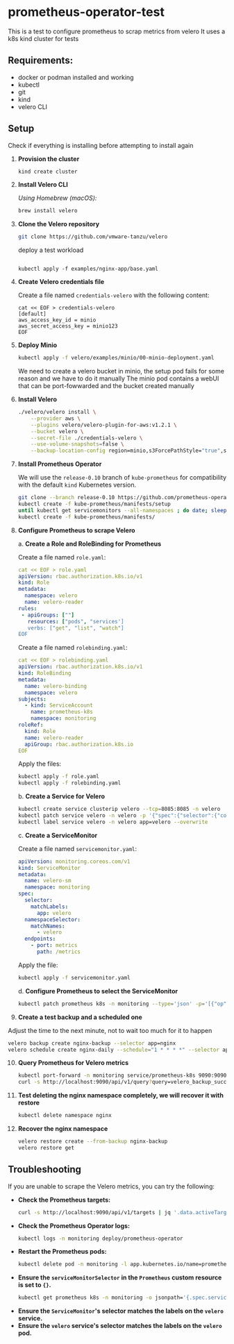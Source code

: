 # prometheus-operator-test

This is a test to configure prometheus to scrap metrics from velero
It uses a k8s kind cluster for tests

## Requirements:

- docker or podman installed and working
- kubectl
- git
- kind
- velero CLI

## Setup

Check if everything is installing before attempting to install again

1. **Provision the cluster**

   ```bash
   kind create cluster
   ```

2. **Install Velero CLI**

   _Using Homebrew (macOS):_

   ```bash
   brew install velero
   ```

3. **Clone the Velero repository**

   ```bash
   git clone https://github.com/vmware-tanzu/velero
   ```

   deploy a test workload

   ```

   kubectl apply -f examples/nginx-app/base.yaml

   ```

4. **Create Velero credentials file**

   Create a file named `credentials-velero` with the following content:

   ```
   cat << EOF > credentials-velero
   [default]
   aws_access_key_id = minio
   aws_secret_access_key = minio123
   EOF
   ```

5. **Deploy Minio**

   ```bash
   kubectl apply -f velero/examples/minio/00-minio-deployment.yaml
   ```

   We need to create a velero bucket in minio, the setup pod fails for some reason and we have to do it manually
   The minio pod contains a webUI that can be port-fowwarded and the bucket created manually

6. **Install Velero**

   ```bash
   ./velero/velero install \
       --provider aws \
       --plugins velero/velero-plugin-for-aws:v1.2.1 \
       --bucket velero \
       --secret-file ./credentials-velero \
       --use-volume-snapshots=false \
       --backup-location-config region=minio,s3ForcePathStyle="true",s3Url=http://minio.velero.svc:9000
   ```

7. **Install Prometheus Operator**

   We will use the `release-0.10` branch of `kube-prometheus` for compatibility with the default `kind` Kubernetes version.

   ```bash
   git clone --branch release-0.10 https://github.com/prometheus-operator/kube-prometheus.git
   kubectl create -f kube-prometheus/manifests/setup
   until kubectl get servicemonitors --all-namespaces ; do date; sleep 1; echo ""; done
   kubectl create -f kube-prometheus/manifests/
   ```

8. **Configure Prometheus to scrape Velero**

   a. **Create a Role and RoleBinding for Prometheus**

   Create a file named `role.yaml`:

   ```yaml
   cat << EOF > role.yaml
   apiVersion: rbac.authorization.k8s.io/v1
   kind: Role
   metadata:
     namespace: velero
     name: velero-reader
   rules:
    - apiGroups: [""]
      resources: ["pods", "services']
      verbs: ["get", "list", "watch"]
   EOF
   ```

   Create a file named `rolebinding.yaml`:

   ```yaml
   cat << EOF > rolebinding.yaml
   apiVersion: rbac.authorization.k8s.io/v1
   kind: RoleBinding
   metadata:
     name: velero-binding
     namespace: velero
   subjects:
     - kind: ServiceAccount
       name: prometheus-k8s
       namespace: monitoring
   roleRef:
     kind: Role
     name: velero-reader
     apiGroup: rbac.authorization.k8s.io
   EOF
   ```

   Apply the files:

   ```bash
   kubectl apply -f role.yaml
   kubectl apply -f rolebinding.yaml
   ```

   b. **Create a Service for Velero**

   ```bash
   kubectl create service clusterip velero --tcp=8085:8085 -n velero
   kubectl patch service velero -n velero -p '{"spec":{"selector":{"component": "velero"}}}'
   kubectl label service velero -n velero app=velero --overwrite
   ```

   c. **Create a ServiceMonitor**

   Create a file named `servicemonitor.yaml`:

   ```yaml
   apiVersion: monitoring.coreos.com/v1
   kind: ServiceMonitor
   metadata:
     name: velero-sm
     namespace: monitoring
   spec:
     selector:
       matchLabels:
         app: velero
     namespaceSelector:
       matchNames:
         - velero
     endpoints:
       - port: metrics
         path: /metrics
   ```

   Apply the file:

   ```bash
   kubectl apply -f servicemonitor.yaml
   ```

   d. **Configure Prometheus to select the ServiceMonitor**

   ```bash
   kubectl patch prometheus k8s -n monitoring --type='json' -p='[{"op": "add", "path": "/spec/serviceMonitorSelector", "value": {}}]'
   ```

9. **Create a test backup and a scheduled one**

Adjust the time to the next minute, not to wait too much for it to happen

```bash
velero backup create nginx-backup --selector app=nginx
velero schedule create nginx-daily --schedule="1 * * * *" --selector app=nginx

```

10. **Query Prometheus for Velero metrics**

    ```bash
    kubectl port-forward -n monitoring service/prometheus-k8s 9090:9090 &
    curl -s http://localhost:9090/api/v1/query?query=velero_backup_success_total | jq
    ```

11. **Test deleting the nginx namespace completely, we will recover it with restore**
    ```bash
    kubectl delete namespace nginx
    ```
12. **Recover the nginx namespace**

    ```bash
    velero restore create --from-backup nginx-backup
    velero restore get

    ```

## Troubleshooting

If you are unable to scrape the Velero metrics, you can try the following:

- **Check the Prometheus targets:**
  ```bash
  curl -s http://localhost:9090/api/v1/targets | jq '.data.activeTargets[] | select(.scrapePool == "service-monitor/monitoring/velero-sm/0")'
  ```
- **Check the Prometheus Operator logs:**
  ```bash
  kubectl logs -n monitoring deploy/prometheus-operator
  ```
- **Restart the Prometheus pods:**
  ```bash
  kubectl delete pod -n monitoring -l app.kubernetes.io/name=prometheus
  ```
- **Ensure the `serviceMonitorSelector` in the `Prometheus` custom resource is set to `{}`.**
  ```bash
  kubectl get prometheus k8s -n monitoring -o jsonpath='{.spec.serviceMonitorSelector}'
  ```
- **Ensure the `ServiceMonitor`'s selector matches the labels on the `velero` service.**
- **Ensure the `velero` service's selector matches the labels on the `velero` pod.**
